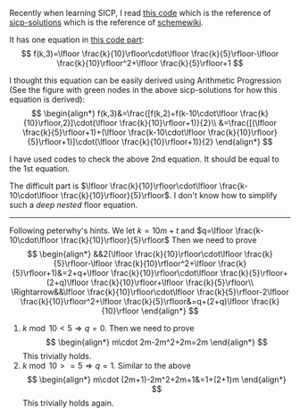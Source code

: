 Recently when learning SICP, I read [this code][1] which is the reference of [sicp-solutions][2] which is the reference of [schemewiki][3].

It has one equation in [this code part][4]:
$$
f(k,3)=\lfloor \frac{k}{10}\rfloor\cdot\lfloor \frac{k}{5}\rfloor-\lfloor \frac{k}{10}\rfloor^2+\lfloor \frac{k}{5}\rfloor+1
$$

I thought this equation can be easily derived using Arithmetic Progression (See the figure with green nodes in the above sicp-solutions for how this equation is derived):
$$
\begin{align*}
  f(k,3)&=\frac{[f(k,2)+f(k-10\cdot\lfloor \frac{k}{10}\rfloor,2)]\cdot(\lfloor \frac{k}{10}\rfloor+1)}{2}\\
  &=\frac{[(\lfloor \frac{k}{5}\rfloor+1)+(\lfloor \frac{k-10\cdot\lfloor \frac{k}{10}\rfloor}{5}\rfloor+1)]\cdot(\lfloor \frac{k}{10}\rfloor+1)}{2}
\end{align*}
$$

I have used codes to check the above 2nd equation. It should be equal to the 1st equation.

The difficult part is $\lfloor \frac{k}{10}\rfloor\cdot\lfloor \frac{k-10\cdot\lfloor \frac{k}{10}\rfloor}{5}\rfloor$. I don't know how to simplify such a *deep nested* floor equation.

---

Following peterwhy's hints. We let $k=10m+t$ and $q=\lfloor \frac{k-10\cdot\lfloor \frac{k}{10}\rfloor}{5}\rfloor$
Then we need to prove 
$$
\begin{align*}
&&2(\lfloor \frac{k}{10}\rfloor\cdot\lfloor \frac{k}{5}\rfloor-\lfloor \frac{k}{10}\rfloor^2+\lfloor \frac{k}{5}\rfloor+1)&=2+q+\lfloor \frac{k}{10}\rfloor\cdot\lfloor \frac{k}{5}\rfloor+(2+q)\lfloor \frac{k}{10}\rfloor+\lfloor \frac{k}{5}\rfloor\\
\Rightarrow&&\lfloor \frac{k}{10}\rfloor\cdot\lfloor \frac{k}{5}\rfloor-2\lfloor \frac{k}{10}\rfloor^2+\lfloor \frac{k}{5}\rfloor&=q+(2+q)\lfloor \frac{k}{10}\rfloor
\end{align*}
$$
1. $k\bmod 10<5\Rightarrow q=0$. Then we need to prove
  $$
  \begin{align*}
    m\cdot 2m-2m^2+2m=2m
  \end{align*}
  $$
  This trivially holds.
2. $k\bmod 10>=5\Rightarrow q=1$. Similar to the above
  $$
  \begin{align*}
    m\cdot (2m+1)-2m^2+2m+1&=1+(2+1)m
  \end{align*}
  $$
  This trivially holds again.

  [1]: https://github.com/sarabander/p2pu-sicp/blob/master/1.2/Ex1.14.scm
  [2]: https://sicp-solutions.net/post/sicp-solution-exercise-1-14/
  [3]: http://community.schemewiki.org/?sicp-ex-1.14
  [4]: https://github.com/sarabander/p2pu-sicp/blob/fbc49b67dac717da1487629fb2d7a7d86dfdbe32/1.2/Ex1.14.scm#L59-L63